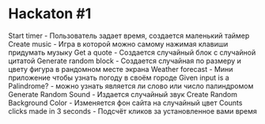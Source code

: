 # Hackaton #1
Start timer - Пользователь задает время, создается маленький таймер
Create music - Игра в которой можно самому нажимая клавиши придумать музыку
Get a quote - Создается случайный блок с случайной цитатой
Generate random block - Создается случайная по размеру и цвету фигура в рандомном месте экрана
Weather forecast - Мини приложение чтобы узнать погоду в своём городе
Given input is a Palindrome? - можно узнать является ли слово или число палиндромом
Generate Random Sound - Издается случайный звук
Create Random Background Color - Изменяется фон сайта на случайный цвет
Counts clicks made in 3 seconds - Подсчёт кликов за установленное вами время
